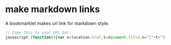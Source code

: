 # make markdown links

A bookmarklet makes url link for markdown style.

```javascript
// Copy this to your URL bar:
javascript:(function(){var o=location.href,t=document.title,n="["+t+"]"+"("+o+")";window.prompt("Copy to clipboard: ⌘+C or Ctrl+C then Enter",n)})();
```
